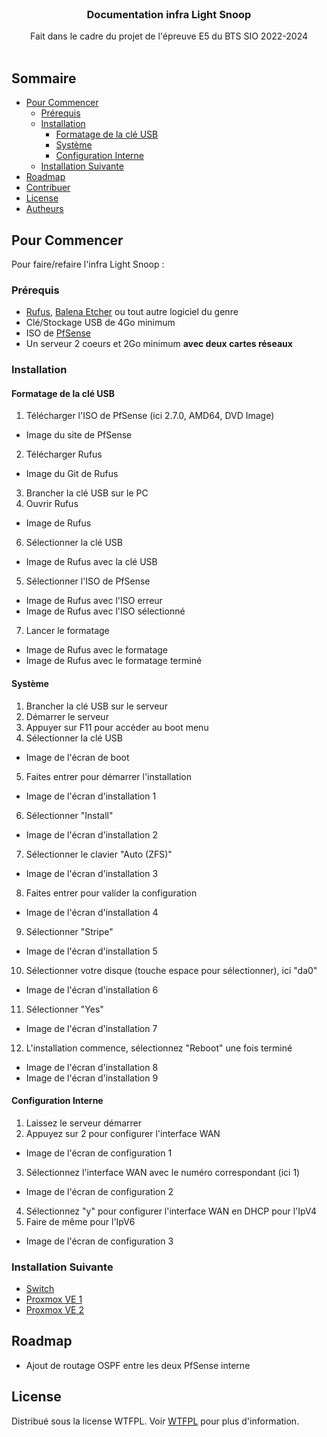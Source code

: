 <br/>
<p align="center">
  <h3 align="center">Documentation infra Light Snoop</h3>

  <p align="center">
    Fait dans le cadre du projet de l'épreuve E5 du BTS SIO 2022-2024
    <br/>
    <br/>
  </p>
</p>



## Sommaire

* [Pour Commencer](#Pour-Commencer)
  * [Prérequis](#Prérequis)
  * [Installation](#Installation)
    * [Formatage de la clé USB](#Formatage-de-la-clé-USB)
    * [Système](#Système)
    * [Configuration Interne](#Configuration-Interne)
  * [Installation Suivante](#Installation-Suivante)
* [Roadmap](#Roadmap)
* [Contribuer](#Contribuer)
* [License](#License)
* [Autheurs](#Autheurs)

## Pour Commencer

Pour faire/refaire l'infra Light Snoop :

### Prérequis

* [Rufus](https://github.com/pbatard/rufus/releases/latest/), [Balena Etcher](https://github.com/balena-io/etcher/releases/latest/) ou tout autre logiciel du genre
* Clé/Stockage USB de 4Go minimum
* ISO de [PfSense](https://www.pfsense.org/download/)
* Un serveur 2 coeurs et 2Go minimum **avec deux cartes réseaux**

### Installation

#### Formatage de la clé USB

1. Télécharger l'ISO de PfSense (ici 2.7.0, AMD64, DVD Image)
* Image du site de PfSense
2. Télécharger Rufus
* Image du Git de Rufus
3. Brancher la clé USB sur le PC
4. Ouvrir Rufus
* Image de Rufus
6. Sélectionner la clé USB
* Image de Rufus avec la clé USB
5. Sélectionner l'ISO de PfSense
* Image de Rufus avec l'ISO erreur
* Image de Rufus avec l'ISO sélectionné
7. Lancer le formatage
* Image de Rufus avec le formatage
* Image de Rufus avec le formatage terminé

#### Système

1. Brancher la clé USB sur le serveur
2. Démarrer le serveur
3. Appuyer sur F11 pour accéder au boot menu
4. Sélectionner la clé USB
* Image de l'écran de boot
5. Faites entrer pour démarrer l'installation
* Image de l'écran d'installation 1
6. Sélectionner "Install"
* Image de l'écran d'installation 2
7. Sélectionner le clavier "Auto (ZFS)"
* Image de l'écran d'installation 3
8. Faites entrer pour valider la configuration
* Image de l'écran d'installation 4
9. Sélectionner "Stripe"
* Image de l'écran d'installation 5
10. Sélectionner votre disque (touche espace pour sélectionner), ici "da0"
* Image de l'écran d'installation 6
11. Sélectionner "Yes"
* Image de l'écran d'installation 7
12. L'installation commence, sélectionnez "Reboot" une fois terminé
* Image de l'écran d'installation 8
* Image de l'écran d'installation 9

#### Configuration Interne

1. Laissez le serveur démarrer
2. Appuyez sur 2 pour configurer l'interface WAN
* Image de l'écran de configuration 1
3. Sélectionnez l'interface WAN avec le numéro correspondant (ici 1)
* Image de l'écran de configuration 2
4. Sélectionnez "y" pour configurer l'interface WAN en DHCP pour l'IpV4
5. Faire de même pour l'IpV6
* Image de l'écran de configuration 3


### Installation Suivante

* [Switch](/Switch/README.md)
* [Proxmox VE 1](/Proxmox-1/README.md)
* [Proxmox VE 2](/Proxmox-2/README.md)

## Roadmap

* Ajout de routage OSPF entre les deux PfSense interne

## License

Distribué sous la license WTFPL. Voir [WTFPL](http://www.wtfpl.net/about/) pour plus d'information.